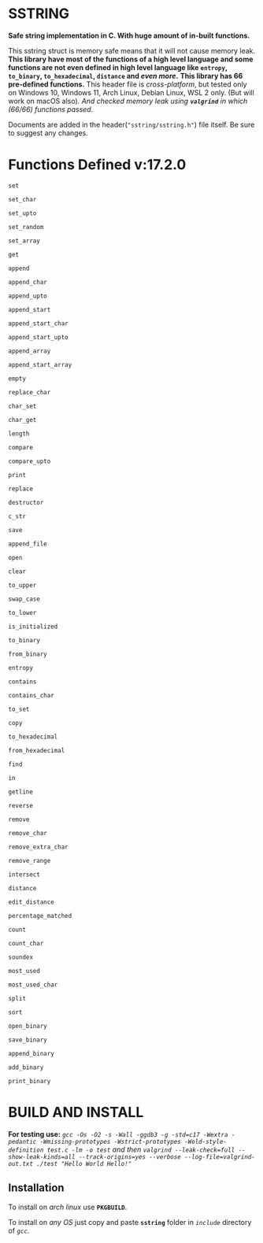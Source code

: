 # SSTRING
**Safe string implementation in C. With huge amount of in-built functions.**

This sstring struct is memory safe means that it will not cause memory leak.
**This library have most of the functions of a high level language and some functions are not even defined in high level language like `entropy`, `to_binary`, `to_hexadecimal`, `distance` and *even more*.**
**This library has 66 pre-defined functions.**
This header file is *cross-platform*, but tested only on Windows 10, Windows 11, Arch Linux, Debian Linux, WSL 2 only. (But will work on macOS also). *And checked memory leak using **`valgrind`** in which (66/66) functions passed.*

Documents are added in the header(`"sstring/sstring.h"`) file itself.
Be sure to suggest any changes.

# Functions Defined v:17.2.0

<code>set</code>

<code>set_char</code>

<code>set_upto</code>

<code>set_random</code>

<code>set_array</code>

<code>get</code>

<code>append</code>

<code>append_char</code>

<code>append_upto</code>

<code>append_start</code>

<code>append_start_char</code>

<code>append_start_upto</code>

<code>append_array</code>

<code>append_start_array</code>

<code>empty</code>

<code>replace_char</code>

<code>char_set</code>

<code>char_get</code>

<code>length</code>

<code>compare</code>

<code>compare_upto</code>

<code>print</code>

<code>replace</code>

<code>destructor</code>

<code>c_str</code>

<code>save</code>

<code>append_file</code>

<code>open</code>

<code>clear</code>

<code>to_upper</code>

<code>swap_case</code>

<code>to_lower</code>

<code>is_initialized</code>

<code>to_binary</code>

<code>from_binary</code>

<code>entropy</code>

<code>contains</code>

<code>contains_char</code>

<code>to_set</code>

<code>copy</code>

<code>to_hexadecimal</code>

<code>from_hexadecimal</code>

<code>find</code>

<code>in</code>

<code>getline</code>

<code>reverse</code>

<code>remove</code>

<code>remove_char</code>

<code>remove_extra_char</code>

<code>remove_range</code>

<code>intersect</code>

<code>distance</code>

<code>edit_distance</code>

<code>percentage_matched</code>

<code>count</code>

<code>count_char</code>

<code>soundex</code>

<code>most_used</code>

<code>most_used_char</code>

<code>split</code>

<code>sort</code>

<code>open_binary</code>

<code>save_binary</code>

<code>append_binary</code>

<code>add_binary</code>

<code>print_binary</code>

# BUILD AND INSTALL

**For testing use:** *`gcc -Os -O2 -s -Wall -ggdb3 -g -std=c17 -Wextra -pedantic -Wmissing-prototypes -Wstrict-prototypes -Wold-style-definition test.c -lm -o test` and then `valgrind --leak-check=full --show-leak-kinds=all --track-origins=yes --verbose --log-file=valgrind-out.txt ./test "Hello World Hello!"`*

## Installation

To install on *arch linux* use **`PKGBUILD`**.

To install on *any OS* just copy and paste **`sstring`** folder in *`include`* directory of *`gcc`*.
